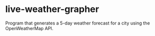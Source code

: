 # live-weather-grapher
Program that generates a 5-day weather forecast for a city using the OpenWeatherMap API.

